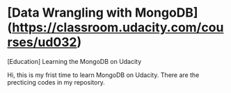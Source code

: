 # [Data Wrangling with MongoDB] (https://classroom.udacity.com/courses/ud032)
[Education] Learning the MongoDB on Udacity

Hi, this is my frist time to learn MongoDB on Udacity.
There are the precticing codes in my repository. 


